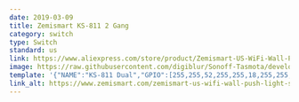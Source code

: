 ```yaml
---
date: 2019-03-09
title: Zemismart KS-811 2 Gang
category: switch
type: Switch
standard: us
link: https://www.aliexpress.com/store/product/Zemismart-US-WiFi-Wall-Push-Light-Switch-Alexa-Google-Home-Enable-Smart-Life-APP-ControlOne-Gang/1848374_32982759923.html
image: https://raw.githubusercontent.com/digiblur/Sonoff-Tasmota/development/jpgs/ks811_dual.JPG
template: '{"NAME":"KS-811 Dual","GPIO":[255,255,52,255,255,18,255,255,22,21,255,255,17],"FLAG":0,"BASE":18}' 
link_alt: https://www.zemismart.com/zemismart-us-wifi-wall-push-light-switch-alexa-google-home-enable-smart-life-app-controlone-gang-two-gangs-three-gangs_p0163.html
---
```






